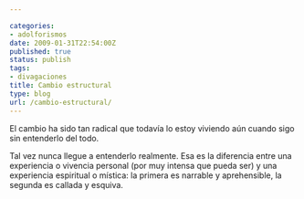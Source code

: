 ```yaml
---

categories:
- adolforismos
date: 2009-01-31T22:54:00Z
published: true
status: publish
tags:
- divagaciones
title: Cambio estructural
type: blog
url: /cambio-estructural/
---
```


El cambio ha sido tan radical que todavía lo estoy viviendo aún cuando sigo sin entenderlo del todo.

Tal vez nunca llegue a entenderlo realmente. Esa es la diferencia entre una experiencia o vivencia personal (por muy intensa que pueda ser) y una experiencia espiritual o mística: la primera es narrable y aprehensible, la segunda es callada y esquiva.
